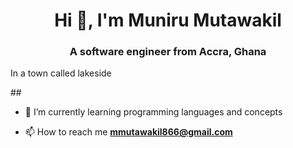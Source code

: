 <h1 align="center">Hi 👋, I'm Muniru Mutawakil</h1>


<h3 align="center">A software engineer from Accra, Ghana</h3>
<p> In a town called lakeside</p>
##

- 🌱 I’m currently learning programming languages and concepts

- 📫 How to reach me **mmutawakil866@gmail.com**
